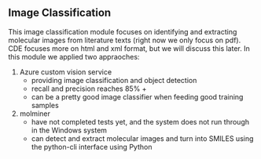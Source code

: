 ## Image Classification

This image classification module focuses on identifying and extracting molecular
images from literature texts (right now we only focus on pdf). CDE focuses more on
html and xml format, but we will discuss this later. In this module we applied two
appraoches:

1. Azure custom vision service
   - providing image classification and object detection 
   - recall and precision reaches 85% + 
   - can be a pretty good image classifier when feeding good training samples
2. molminer
   - have not completed tests yet, and the system does not run through in the Windows system
   - can detect and extract molecular images and turn into SMILES using the python-cli
   interface using Python

   

